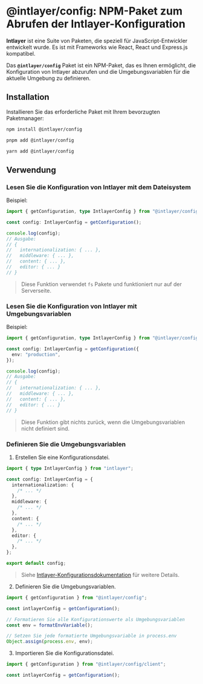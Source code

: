 # @intlayer/config: NPM-Paket zum Abrufen der Intlayer-Konfiguration

**Intlayer** ist eine Suite von Paketen, die speziell für JavaScript-Entwickler entwickelt wurde. Es ist mit Frameworks wie React, React und Express.js kompatibel.

Das **`@intlayer/config`** Paket ist ein NPM-Paket, das es Ihnen ermöglicht, die Konfiguration von Intlayer abzurufen und die Umgebungsvariablen für die aktuelle Umgebung zu definieren.

## Installation

Installieren Sie das erforderliche Paket mit Ihrem bevorzugten Paketmanager:

```bash packageManager="npm"
npm install @intlayer/config
```

```bash packageManager="pnpm"
pnpm add @intlayer/config
```

```bash packageManager="yarn"
yarn add @intlayer/config
```

## Verwendung

### Lesen Sie die Konfiguration von Intlayer mit dem Dateisystem

Beispiel:

```ts
import { getConfiguration, type IntlayerConfig } from "@intlayer/config";

const config: IntlayerConfig = getConfiguration();

console.log(config);
// Ausgabe:
// {
//   internationalization: { ... },
//   middleware: { ... },
//   content: { ... },
//   editor: { ... }
// }
```

> Diese Funktion verwendet `fs` Pakete und funktioniert nur auf der Serverseite.

### Lesen Sie die Konfiguration von Intlayer mit Umgebungsvariablen

Beispiel:

```ts
import { getConfiguration, type IntlayerConfig } from "@intlayer/config/client";

const config: IntlayerConfig = getConfiguration({
  env: "production",
});

console.log(config);
// Ausgabe:
// {
//   internationalization: { ... },
//   middleware: { ... },
//   content: { ... },
//   editor: { ... }
// }
```

> Diese Funktion gibt nichts zurück, wenn die Umgebungsvariablen nicht definiert sind.

### Definieren Sie die Umgebungsvariablen

1. Erstellen Sie eine Konfigurationsdatei.

```ts fileName="intlayer.config.ts"
import { type IntlayerConfig } from "intlayer";

const config: IntlayerConfig = {
  internationalization: {
    /* ... */
  },
  middleware: {
    /* ... */
  },
  content: {
    /* ... */
  },
  editor: {
    /* ... */
  },
};

export default config;
```

> Siehe [Intlayer-Konfigurationsdokumentation](https://github.com/aymericzip/intlayer/blob/main/docs/de/configuration.md) für weitere Details.

2. Definieren Sie die Umgebungsvariablen.

```ts
import { getConfiguration } from "@intlayer/config";

const intlayerConfig = getConfiguration();

// Formatieren Sie alle Konfigurationswerte als Umgebungsvariablen
const env = formatEnvVariable();

// Setzen Sie jede formatierte Umgebungsvariable in process.env
Object.assign(process.env, env);
```

3. Importieren Sie die Konfigurationsdatei.

```ts
import { getConfiguration } from "@intlayer/config/client";

const intlayerConfig = getConfiguration();
```
